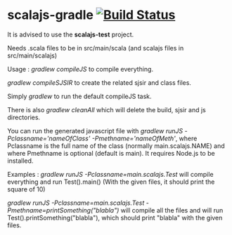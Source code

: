 # scalajs-gradle [![Build Status](https://travis-ci.org/gtache/scalajs-gradle.svg?branch=master)](https://travis-ci.org/gtache/scalajs-gradle)
It is advised to use the **scalajs-test** project.

Needs .scala files to be in src/main/scala (and scalajs files in src/main/scalajs)

Usage : *gradlew compileJS* to compile everything.

*gradlew compileSJSIR* to create the related sjsir and class files.

Simply *gradlew* to run the default compileJS task.

There is also *gradlew cleanAll* which will delete the build, sjsir and js directories.

You can run the generated javascript file with *gradlew runJS -Pclassname='nameOfClass' -Pmethname='nameOfMeth'*, where Pclassname is the full name of the class (normally main.scalajs.NAME) and where Pmethname is optional (default is main). It requires Node.js to be installed.

Examples : *gradlew runJS -Pclassname=main.scalajs.Test* will compile everything and run Test().main() (With the given files, it should print the square of 10)

*gradlew runJS -Pclassname=main.scalajs.Test -Pmethname=printSomething(\"blabla\")* will compile all the files and will run Test().printSomething("blabla"), which should print "blabla" with the given files.
